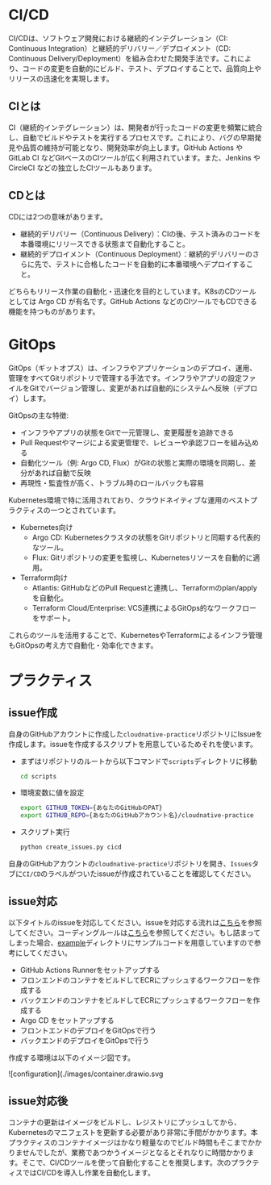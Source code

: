 # CI/CD

CI/CDは、ソフトウェア開発における継続的インテグレーション（CI: Continuous Integration）と継続的デリバリー／デプロイメント（CD: Continuous Delivery/Deployment）を組み合わせた開発手法です。これにより、コードの変更を自動的にビルド、テスト、デプロイすることで、品質向上やリリースの迅速化を実現します。

## CIとは

CI（継続的インテグレーション）は、開発者が行ったコードの変更を頻繁に統合し、自動でビルドやテストを実行するプロセスです。これにより、バグの早期発見や品質の維持が可能となり、開発効率が向上します。GitHub Actions や GitLab CI などGitベースのCIツールが広く利用されています。また、Jenkins や CircleCI などの独立したCIツールもあります。

## CDとは

CDには2つの意味があります。
- 継続的デリバリー（Continuous Delivery）：CIの後、テスト済みのコードを本番環境にリリースできる状態まで自動化すること。
- 継続的デプロイメント（Continuous Deployment）：継続的デリバリーのさらに先で、テストに合格したコードを自動的に本番環境へデプロイすること。

どちらもリリース作業の自動化・迅速化を目的としています。K8sのCDツールとしては Argo CD が有名です。GitHub Actions などのCIツールでもCDできる機能を持つものがあります。

# GitOps

GitOps（ギットオプス）は、インフラやアプリケーションのデプロイ、運用、管理をすべてGitリポジトリで管理する手法です。インフラやアプリの設定ファイルをGitでバージョン管理し、変更があれば自動的にシステムへ反映（デプロイ）します。

GitOpsの主な特徴:
- インフラやアプリの状態をGitで一元管理し、変更履歴を追跡できる
- Pull Requestやマージによる変更管理で、レビューや承認フローを組み込める
- 自動化ツール（例: Argo CD, Flux）がGitの状態と実際の環境を同期し、差分があれば自動で反映
- 再現性・監査性が高く、トラブル時のロールバックも容易

Kubernetes環境で特に活用されており、クラウドネイティブな運用のベストプラクティスの一つとされています。

- Kubernetes向け
  - Argo CD: Kubernetesクラスタの状態をGitリポジトリと同期する代表的なツール。
  - Flux: Gitリポジトリの変更を監視し、Kubernetesリソースを自動的に適用。
- Terraform向け
  - Atlantis: GitHubなどのPull Requestと連携し、Terraformのplan/applyを自動化。
  - Terraform Cloud/Enterprise: VCS連携によるGitOps的なワークフローをサポート。

これらのツールを活用することで、KubernetesやTerraformによるインフラ管理もGitOpsの考え方で自動化・効率化できます。

# プラクティス

## issue作成

自身のGitHubアカウントに作成した`cloudnative-practice`リポジトリにIssueを作成します。issueを作成するスクリプトを用意しているためそれを使います。

- まずはリポジトリのルートから以下コマンドで`scripts`ディレクトリに移動

  ``` sh
  cd scripts
  ```

- 環境変数に値を設定

  ``` sh
  export GITHUB_TOKEN={あなたのGitHubのPAT}
  export GITHUB_REPO={あなたのGitHubアカウント名}/cloudnative-practice
  ```

- スクリプト実行

  ``` sh
  python create_issues.py cicd
  ```

自身のGitHubアカウントの`cloudnative-practice`リポジトリを開き、`Issues`タブに`CI/CD`のラベルがついたissueが作成されていることを確認してください。

## issue対応

以下タイトルのissueを対応してください。issueを対応する流れは[こちら](./practice-flow.md)を参照してください。コーディングルールは[こちら](./coderule.md)を参照してください。もし詰まってしまった場合、[example](./example)ディレクトリにサンプルコードを用意していますので参考にしてください。

- GitHub Actions Runnerをセットアップする
- フロンエンドのコンテナをビルドしてECRにプッシュするワークフローを作成する
- バックエンドのコンテナをビルドしてECRにプッシュするワークフローを作成する
- Argo CD をセットアップする
- フロントエンドのデプロイをGitOpsで行う
- バックエンドのデプロイをGitOpsで行う

作成する環境は以下のイメージ図です。

![configuration](./images/container.drawio.svg

## issue対応後

コンテナの更新はイメージをビルドし、レジストリにプッシュしてから、Kubernetesのマニフェストを更新する必要があり非常に手間がかかります。本プラクティスのコンテナイメージはかなり軽量なのでビルド時間もそこまでかかりませんでしたが、業務であつかうイメージとなるとそれなりに時間かかります。そこで、CI/CDツールを使って自動化することを推奨します。次のプラクティスではCI/CDを導入し作業を自動化します。

